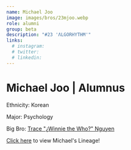 ```yaml
---
name: Michael Joo
image: images/bros/23mjoo.webp
role: alumni
group: beta
description: "#23 'ΛLGORHYTHM'"
links:
  # instagram: 
  # twitter: 
  # linkedin: 
---
```


# Michael Joo | Alumnus
Ethnicity: Korean

Major: Psychology

Big Bro: [Trace "¿Winnie the Who?" Nguyen](07tnguyen)

[Click here](/ujis/) to view Michael's Lineage!
